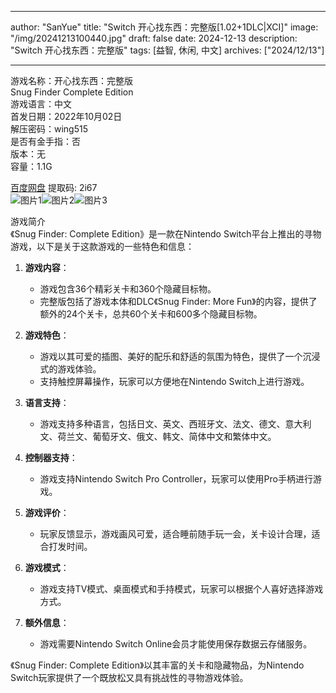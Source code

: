 
---
author: "SanYue"
title: "Switch 开心找东西：完整版[1.02+1DLC|XCI]"
image: "/img/20241213100440.jpg"
draft: false
date: 2024-12-13
description: "Switch 开心找东西：完整版"
tags: [益智, 休闲, 中文]
archives: ["2024/12/13"]

---

游戏名称：开心找东西：完整版   
Snug Finder Complete Edition    
游戏语言：中文  
首发日期：2022年10月02日  
解压密码：wing515  
是否有金手指：否  
版本：无   
容量：1.1G

[百度网盘](https://pan.baidu.com/s/1MKXA4CI2zRb8Ws8TYSs_4g) 提取码: 2i67  
![图片1](/img/schr4i.jpg)![图片2](/img/schr4d.jpg)![图片3](/img/schr4e.jpg)  

游戏简介  
《Snug Finder: Complete Edition》是一款在Nintendo Switch平台上推出的寻物游戏，以下是关于这款游戏的一些特色和信息：

1. **游戏内容**：
   - 游戏包含36个精彩关卡和360个隐藏目标物。
   - 完整版包括了游戏本体和DLC《Snug Finder: More Fun》的内容，提供了额外的24个关卡，总共60个关卡和600多个隐藏目标物。

2. **游戏特色**：
   - 游戏以其可爱的插图、美好的配乐和舒适的氛围为特色，提供了一个沉浸式的游戏体验。
   - 支持触控屏幕操作，玩家可以方便地在Nintendo Switch上进行游戏。

3. **语言支持**：
   - 游戏支持多种语言，包括日文、英文、西班牙文、法文、德文、意大利文、荷兰文、葡萄牙文、俄文、韩文、简体中文和繁体中文。

4. **控制器支持**：
   - 游戏支持Nintendo Switch Pro Controller，玩家可以使用Pro手柄进行游戏。

5. **游戏评价**：
   - 玩家反馈显示，游戏画风可爱，适合睡前随手玩一会，关卡设计合理，适合打发时间。

6. **游戏模式**：
   - 游戏支持TV模式、桌面模式和手持模式，玩家可以根据个人喜好选择游戏方式。

7. **额外信息**：
   - 游戏需要Nintendo Switch Online会员才能使用保存数据云存储服务。

《Snug Finder: Complete Edition》以其丰富的关卡和隐藏物品，为Nintendo Switch玩家提供了一个既放松又具有挑战性的寻物游戏体验。

